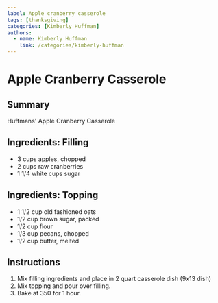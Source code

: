```yaml
---
label: Apple cranberry casserole
tags: [thanksgiving]
categories: [Kimberly Huffman]
authors:
  - name: Kimberly Huffman
    link: /categories/kimberly-huffman
---
```


# Apple Cranberry Casserole

## Summary
Huffmans' Apple Cranberry Casserole

## Ingredients: Filling
- 3 cups apples, chopped
- 2 cups raw cranberries
- 1 1/4 white cups sugar

## Ingredients: Topping
- 1 1/2 cup old fashioned oats
- 1/2 cup brown sugar, packed
- 1/2 cup flour
- 1/3 cup pecans, chopped
- 1/2 cup butter, melted

## Instructions
1. Mix filling ingredients and place in 2 quart casserole dish (9x13 dish)
2. Mix topping and pour over filling.
3. Bake at 350 for 1 hour.
